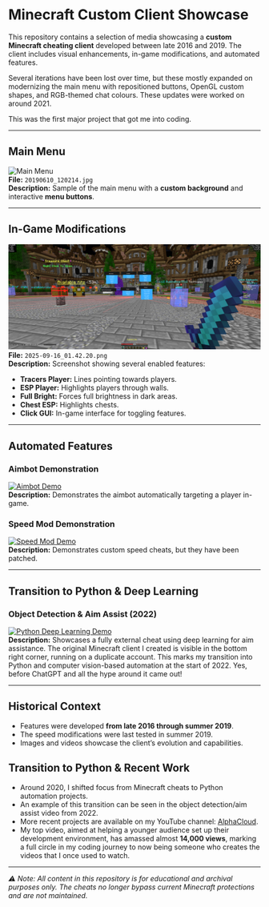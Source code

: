 # Minecraft Custom Client Showcase

This repository contains a selection of media showcasing a **custom Minecraft cheating client** developed between late 2016 and 2019. The client includes visual enhancements, in-game modifications, and automated features.

Several iterations have been lost over time, but these mostly expanded on modernizing the main menu with repositioned buttons, OpenGL custom shapes, and RGB-themed chat colours. These updates were worked on around 2021.

This was the first major project that got me into coding.

---

## Main Menu

![Main Menu](20190610_120214.jpg)  
**File:** `20190610_120214.jpg`  
**Description:** Sample of the main menu with a **custom background** and interactive **menu buttons**.

---

## In-Game Modifications

![In-Game Mods](2025-09-16_01.42.20.png)  
**File:** `2025-09-16_01.42.20.png`  
**Description:** Screenshot showing several enabled features:
- **Tracers Player:** Lines pointing towards players.  
- **ESP Player:** Highlights players through walls.  
- **Full Bright:** Forces full brightness in dark areas.  
- **Chest ESP:** Highlights chests.  
- **Click GUI:** In-game interface for toggling features.

---

## Automated Features

### Aimbot Demonstration

[![Aimbot Demo](https://img.youtube.com/vi/nKDFL9ZFfmo/0.jpg)](https://youtu.be/nKDFL9ZFfmo)  
**Description:** Demonstrates the aimbot automatically targeting a player in-game.  

### Speed Mod Demonstration

[![Speed Mod Demo](https://img.youtube.com/vi/L-1oZNYQuxU/0.jpg)](https://youtu.be/L-1oZNYQuxU)  
**Description:** Demonstrates custom speed cheats, but they have been patched.

---

## Transition to Python & Deep Learning

### Object Detection & Aim Assist (2022)

[![Python Deep Learning Demo](https://img.youtube.com/vi/seb8aCPnXJ4/0.jpg)](https://youtu.be/seb8aCPnXJ4)  
**Description:** Showcases a fully external cheat using deep learning for aim assistance. The original Minecraft client I created is visible in the bottom right corner, running on a duplicate account. This marks my transition into Python and computer vision-based automation at the start of 2022. Yes, before ChatGPT and all the hype around it came out!

---

## Historical Context
- Features were developed **from late 2016 through summer 2019**.  
- The speed modifications were last tested in summer 2019.  
- Images and videos showcase the client’s evolution and capabilities.  

## Transition to Python & Recent Work
- Around 2020, I shifted focus from Minecraft cheats to Python automation projects.  
- An example of this transition can be seen in the object detection/aim assist video from 2022.  
- More recent projects are available on my YouTube channel: [AlphaCloud](https://www.youtube.com/@AlphaCloud).  
- My top video, aimed at helping a younger audience set up their development environment, has amassed almost **14,000 views**, marking a full circle in my coding journey to now being someone who creates the videos that I once used to watch.
---

*⚠️ Note: All content in this repository is for educational and archival purposes only. The cheats no longer bypass current Minecraft protections and are not maintained.*
